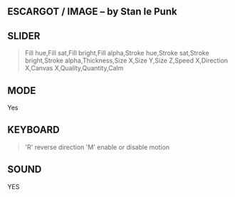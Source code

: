 
ESCARGOT / IMAGE – by Stan le Punk
--
SLIDER
--
> Fill hue,Fill sat,Fill bright,Fill alpha,Stroke hue,Stroke sat,Stroke bright,Stroke alpha,Thickness,Size X,Size Y,Size Z,Speed X,Direction X,Canvas X,Quality,Quantity,Calm

MODE
--
Yes

KEYBOARD
--
>'R' reverse direction
>'M' enable or disable motion

SOUND
--
YES



